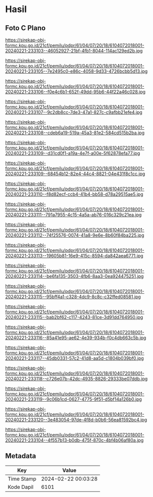 # Hasil

## Foto C Plano

https://sirekap-obj-formc.kpu.go.id/21cf/pemilu/pdpr/61/04/07/20/18/6104072018001-20240221-233103--46052927-21bf-4fb1-8044-114ac129ed2b.jpg

https://sirekap-obj-formc.kpu.go.id/21cf/pemilu/pdpr/61/04/07/20/18/6104072018001-20240221-233105--7e2495c0-e86c-4058-9d33-4726bcbb5d13.jpg

https://sirekap-obj-formc.kpu.go.id/21cf/pemilu/pdpr/61/04/07/20/18/6104072018001-20240221-233106--f0e4c6b1-652f-49dd-95b6-44f22a46c028.jpg

https://sirekap-obj-formc.kpu.go.id/21cf/pemilu/pdpr/61/04/07/20/18/6104072018001-20240221-233107--9c2db8cc-7de3-47a1-827c-c9afbb21efe4.jpg

https://sirekap-obj-formc.kpu.go.id/21cf/pemilu/pdpr/61/04/07/20/18/6104072018001-20240221-233108--cdeb6a19-519a-45a3-81e2-584cd515b2ba.jpg

https://sirekap-obj-formc.kpu.go.id/21cf/pemilu/pdpr/61/04/07/20/18/6104072018001-20240221-233109--d31cd0f1-a19a-4e7f-a00e-5f62878efa77.jpg

https://sirekap-obj-formc.kpu.go.id/21cf/pemilu/pdpr/61/04/07/20/18/6104072018001-20240221-233109--68454b12-82e4-44c4-8821-04e431f8c1cc.jpg

https://sirekap-obj-formc.kpu.go.id/21cf/pemilu/pdpr/61/04/07/20/18/6104072018001-20240221-233110--f8d82ecf-ccb4-41b4-bb58-d78a29515ae5.jpg

https://sirekap-obj-formc.kpu.go.id/21cf/pemilu/pdpr/61/04/07/20/18/6104072018001-20240221-233111--791a7955-4c15-4a5a-ab76-016c329c21ea.jpg

https://sirekap-obj-formc.kpu.go.id/21cf/pemilu/pdpr/61/04/07/20/18/6104072018001-20240221-233112--74f25576-0074-41a8-9e6e-8b60f84ba225.jpg

https://sirekap-obj-formc.kpu.go.id/21cf/pemilu/pdpr/61/04/07/20/18/6104072018001-20240221-233113--19605b81-16e9-415c-8594-da842aea6771.jpg

https://sirekap-obj-formc.kpu.go.id/21cf/pemilu/pdpr/61/04/07/20/18/6104072018001-20240221-233114--be6fa135-3503-4fb6-8aa3-0ea924475251.jpg

https://sirekap-obj-formc.kpu.go.id/21cf/pemilu/pdpr/61/04/07/20/18/6104072018001-20240221-233115--95bff4a1-c328-4dc9-8c8c-c32ffed08581.jpg

https://sirekap-obj-formc.kpu.go.id/21cf/pemilu/pdpr/61/04/07/20/18/6104072018001-20240221-233115--bab2bf62-c117-4243-81ce-3d91dd764950.jpg

https://sirekap-obj-formc.kpu.go.id/21cf/pemilu/pdpr/61/04/07/20/18/6104072018001-20240221-233116--85a41e95-ae62-4e39-934b-f0c4db663c5b.jpg

https://sirekap-obj-formc.kpu.go.id/21cf/pemilu/pdpr/61/04/07/20/18/6104072018001-20240221-233117--45db0331-57c2-41d8-aa5d-c1804b039bf0.jpg

https://sirekap-obj-formc.kpu.go.id/21cf/pemilu/pdpr/61/04/07/20/18/6104072018001-20240221-233118--c726e07b-42dc-4935-8826-29333be07ddb.jpg

https://sirekap-obj-formc.kpu.go.id/21cf/pemilu/pdpr/61/04/07/20/18/6104072018001-20240221-233119--9c06b1cd-0627-4775-9f51-d5bf14a126b0.jpg

https://sirekap-obj-formc.kpu.go.id/21cf/pemilu/pdpr/61/04/07/20/18/6104072018001-20240221-233120--3e483054-97de-4f8d-b0b6-56ea81592bc4.jpg

https://sirekap-obj-formc.kpu.go.id/21cf/pemilu/pdpr/61/04/07/20/18/6104072018001-20240221-233104--4f557b13-b0db-475f-870c-4bf4b06af80a.jpg


## Metadata

| Key        | Value               |
| ---------- | ------------------- |
| Time Stamp | 2024-02-22 00:03:28 |
| Kode Dapil | 6101                |



